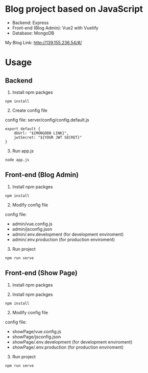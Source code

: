 # Blog project based on JavaScript

- Backend: Express
- Front-end (Blog Admin): Vue2 with Vuetify
- Database: MongoDB

My Blog Link: http://139.155.236.54/#/

# Usage

## Backend

1. Install npm packges

`npm install`

2. Create config file

config file: server/config/config.default.js

```
export default {
    dbUrl: "${MONGODB LINK}",
    jwtSecret: "${YOUR JWT SECRET}"
}
```

3. Run app.js

`node app.js`

## Front-end (Blog Admin)

1. Install npm packges

`npm install`

2. Modify config file

config file: 
- admin/vue.config.js
- admin/jsconfig.json
- admin/.env.development (for development enviroment)
- admin/.env.production (for production enviroment)

3. Run project

`npm run serve`

## Front-end (Show Page)

1. Install npm packges

1. Install npm packges

`npm install`

2. Modify config file

config file: 
- showPage/vue.config.js
- showPage/jsconfig.json
- showPage/.env.development (for development enviroment)
- showPage/.env.production (for production enviroment)

3. Run project

`npm run serve`

